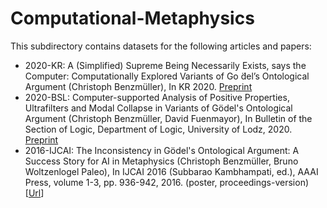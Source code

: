 # Computational-Metaphysics


This subdirectory contains datasets for the following articles and papers:

- 2020-KR: A (Simplified) Supreme Being Necessarily Exists, says the Computer: Computationally Explored Variants of Go ̈del’s Ontological Argument (Christoph Benzmüller), In KR 2020. [Preprint](https://www.researchgate.net/publication/338594183)
- 2020-BSL: Computer-supported Analysis of Positive Properties, Ultrafilters and Modal Collapse in Variants of Gödel's Ontological Argument (Christoph Benzmüller, David Fuenmayor), In Bulletin of the Section of Logic, Department of Logic, University of Lodz, 2020. [Preprint](https://www.researchgate.net/publication/336742445)
- 2016-IJCAI: The Inconsistency in Gödel's Ontological Argument: A Success Story for AI in Metaphysics (Christoph Benzmüller, Bruno Woltzenlogel Paleo), In IJCAI 2016 (Subbarao Kambhampati, ed.), AAAI Press, volume 1-3, pp. 936-942, 2016. (poster, proceedings-version) [[Url](http://www.ijcai.org/Proceedings/16/Papers/137.pdf)] 

